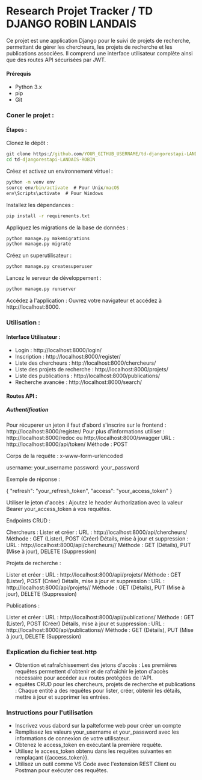 # Research Projet Tracker / TD DJANGO ROBIN LANDAIS

Ce projet est une application Django pour le suivi de projets de recherche, permettant de gérer les chercheurs, les projets de recherche et les publications associées. Il comprend une interface utilisateur complète ainsi que des routes API sécurisées par JWT.

#### Prérequis
- Python 3.x
- pip
- Git

### Coner le projet : 
#### Étapes : 
Clonez le dépôt :
```bat
git clone https://github.com/YOUR_GITHUB_USERNAME/td-djangorestapi-LANDAIS-ROBIN.git
cd td-djangorestapi-LANDAIS-ROBIN
``` 

Créez et activez un environnement virtuel :
```bat
python -m venv env
source env/bin/activate  # Pour Unix/macOS
env\Scripts\activate  # Pour Windows
``` 

Installez les dépendances :
```bat
pip install -r requirements.txt
``` 

Appliquez les migrations de la base de données :
```bat
python manage.py makemigrations
python manage.py migrate
``` 

Créez un superutilisateur :
```bat
python manage.py createsuperuser  
``` 

Lancez le serveur de développement :
```bat
python manage.py runserver
``` 

Accédez à l'application :
Ouvrez votre navigateur et accédez à http://localhost:8000.

### Utilisation : 


#### Interface Utilisateur :
- Login : http://localhost:8000/login/
- Inscription : http://localhost:8000/register/
- Liste des chercheurs : http://localhost:8000/chercheurs/
- Liste des projets de recherche : http://localhost:8000/projets/
- Liste des publications : http://localhost:8000/publications/
- Recherche avancée : http://localhost:8000/search/

#### Routes API : 

##### Authentification 
Pour récuperer un jeton il faut d'abord s'inscrire sur le frontend : http://localhost:8000/register/
Pour plus d'informations utiliser : http://localhost:8000/redoc ou http://localhost:8000/swagger
URL : http://localhost:8000/api/token/
Méthode : POST

Corps de la requête : x-www-form-urlencoded

username: your_username
password: your_password

Exemple de réponse :

{
  "refresh": "your_refresh_token",
  "access": "your_access_token"
}


Utiliser le jeton d'accès :
Ajoutez le header Authorization avec la valeur Bearer your_access_token à vos requêtes.

Endpoints CRUD :

Chercheurs :
Lister et créer :
URL : http://localhost:8000/api/chercheurs/
Méthode : GET (Lister), POST (Créer)
Détails, mise à jour et suppression :
URL : http://localhost:8000/api/chercheurs/<id>/
Méthode : GET (Détails), PUT (Mise à jour), DELETE (Suppression)


Projets de recherche :

Lister et créer :
URL : http://localhost:8000/api/projets/
Méthode : GET (Lister), POST (Créer)
Détails, mise à jour et suppression :
URL : http://localhost:8000/api/projets/<id>/
Méthode : GET (Détails), PUT (Mise à jour), DELETE (Suppression)


Publications :

Lister et créer :
URL : http://localhost:8000/api/publications/
Méthode : GET (Lister), POST (Créer)
Détails, mise à jour et suppression :
URL : http://localhost:8000/api/publications/<id>/
Méthode : GET (Détails), PUT (Mise à jour), DELETE (Suppression)


### Explication du fichier test.http
- Obtention et rafraîchissement des jetons d'accès : Les premières requêtes permettent d'obtenir et de rafraîchir le jeton d'accès nécessaire pour accéder aux routes protégées de l'API.
- equêtes CRUD pour les chercheurs, projets de recherche et publications : Chaque entité a des requêtes pour lister, créer, obtenir les détails, mettre à jour et supprimer les entrées.
### Instructions pour l'utilisation
- Inscrivez vous dabord sur la palteforme web pour créer un compte
- Remplissez les valeurs your_username et your_password avec les informations de connexion de votre utilisateur.
- Obtenez le access_token en exécutant la première requête.
- Utilisez le access_token obtenu dans les requêtes suivantes en remplaçant {{access_token}}.
- Utilisez un outil comme VS Code avec l'extension REST Client ou Postman pour exécuter ces requêtes.